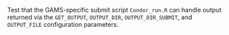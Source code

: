 Test that the GAMS-specific submit script `Condor_run.R` can handle output
returned via the `GET_OUTPUT`, `OUTPUT_DIR`, `OUTPUT_DIR_SUBMIT`, and
`OUTPUT_FILE` configuration parameters.
